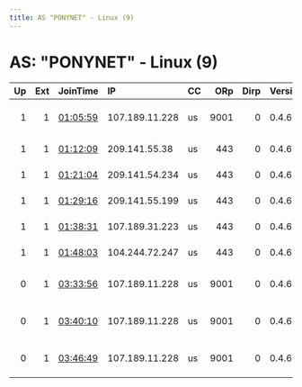 ```yaml
---
title: AS "PONYNET" - Linux (9)
---
```


# AS: "PONYNET" - Linux (9)

|   Up |   Ext | JoinTime                                                                                              | IP             | CC   |   ORp |   Dirp | Version   | Contact                  | Nickname        |   eFamMembers |
|-----:|------:|:------------------------------------------------------------------------------------------------------|:---------------|:-----|------:|-------:|:----------|:-------------------------|:----------------|--------------:|
|    1 |     1 | [01:05:59](https://nusenu.github.io/OrNetStats/w/relay/E822D4BCB9CBC649FA2CCD143EFFF1826CE2BD6E.html) | 107.189.11.228 | us   |  9001 |      0 | 0.4.6.8   | no-mail at gmail dot com | ProxyDB         |             1 |
|    1 |     1 | [01:12:09](https://nusenu.github.io/OrNetStats/w/relay/25EE8CE80E8233F45830B0F8BE3CD6D2C2084639.html) | 209.141.55.38  | us   |   443 |      0 | 0.4.6.8   | email:suporte medvideos. | MMDVExitRelay57 |             1 |
|    1 |     1 | [01:21:04](https://nusenu.github.io/OrNetStats/w/relay/264D43628045E63413EA0BADAD47E36A6B420587.html) | 209.141.54.234 | us   |   443 |      0 | 0.4.6.8   | email:suporte medvideos. | MMDVExitRelay58 |             1 |
|    1 |     1 | [01:29:16](https://nusenu.github.io/OrNetStats/w/relay/24A2430CA4A964FEC94D81B4A1E7E30C81639CA9.html) | 209.141.55.199 | us   |   443 |      0 | 0.4.6.8   | email:suporte medvideos. | MMDVExitRelay59 |             1 |
|    1 |     1 | [01:38:31](https://nusenu.github.io/OrNetStats/w/relay/676C892F14989F4DF8175D75DEEDB372995EE6C5.html) | 107.189.31.223 | us   |   443 |      0 | 0.4.6.8   | email:suporte medvideos. | MMDVExitRelay60 |             1 |
|    1 |     1 | [01:48:03](https://nusenu.github.io/OrNetStats/w/relay/C39EE6B83D7EA78B61D5E9B9279B02F9783F3C25.html) | 104.244.72.247 | us   |   443 |      0 | 0.4.6.8   | email:suporte medvideos. | MMDVExitRelay61 |             1 |
|    0 |     1 | [03:33:56](https://nusenu.github.io/OrNetStats/w/relay/1AE6BB7B34E1FBF2CA4C57D24C1FD95AB153EB42.html) | 107.189.11.228 | us   |  9001 |      0 | 0.4.6.8   | no-mail at gmail dot com | torrelay9283847 |             1 |
|    0 |     1 | [03:40:10](https://nusenu.github.io/OrNetStats/w/relay/82276465C5C9EA27E062167569BBE3E7205077FD.html) | 107.189.11.228 | us   |  9001 |      0 | 0.4.6.8   | no-mail at gmail dot com | torrelay9283847 |             1 |
|    0 |     1 | [03:46:49](https://nusenu.github.io/OrNetStats/w/relay/30702A1484AED52A159B55A9F2288854612BE5FF.html) | 107.189.11.228 | us   |  9001 |      0 | 0.4.6.8   | no-mail at gmail dot com | torrelay9283847 |             1 |

